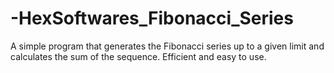 # -HexSoftwares_Fibonacci_Series
A simple program that generates the Fibonacci series up to a given limit and calculates the sum of the sequence. Efficient and easy to use.
